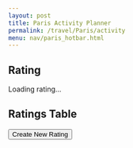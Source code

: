 ```yaml
---
layout: post 
title: Paris Activity Planner
permalink: /travel/Paris/activity
menu: nav/paris_hotbar.html
---
```


<!--
<div class="container">
    <div class="card">
        <a href="{{site.baseurl}}/travel/Paris/activity/chat">
            <img src="{{site.baseurl}}/images/eiffel_paris.jpg" alt="Eiffel Tower">
            <p>Eiffel Tower</p>
        </a>
    </div>
    <div class="card">
        <a href="{{site.baseurl}}/travel/Paris/activity/chat">
            <img src="{{site.baseurl}}/images/louvre_paris.jpeg" alt="Louvre Museum" height="100" width="500">
            <p>Louvre Museum</p>
        </a>
    </div>
    <div class="card">
        <a href="{{site.baseurl}}/travel/Paris/activity/chat">
            <img src="{{site.baseurl}}/images/notre_dame_paris.jpeg" alt="Notre-Dame Cathedral">
            <p>Notre-Dame Cathedral</p>
        </a>
    </div>
    <div class="card">
        <a href="{{site.baseurl}}/travel/Paris/activity/chat">
            <img src="{{site.baseurl}}/images/palace_versailles_paris.jpg" alt="Palace of Versailles">
            <p>Palace of Versailles</p>
        </a>
    </div>
    <div class="card">
        <a href="{{site.baseurl}}/travel/Paris/activity/chat">
            <img src="{{site.baseurl}}/images/champs-elysees.jpeg" alt="Champs-Élysées">
            <p>Champs-Élysées</p>
        </a>
    </div>
</div>

<style>
h1 {
    text-align: center;
    font-size: 2rem;
    color: #007bff;
    margin: 20px 0;
}

.container {
    display: flex;
    flex-wrap: wrap;
    justify-content: center;
    gap: 15px;
}

.card {
    text-align: center;
    width: 200px;
    border: 1px solid #ddd;
    border-radius: 8px;
    overflow: hidden;
    transition: transform 0.3s;
}

.card:hover {
    transform: scale(1.05);
}

.card img {
    width: 100%;
    height: auto;
}

.card p {
    margin: 10px 0;
    font-size: 1rem;
    color: #333;
}

.card a {
    text-decoration: none;
    color: #007bff;
}

.card a:hover {
    color: #0056b3;
}
</style>
-->

<h2>Rating</h2>
<div id="rating-display">Loading rating...</div>

<h2>Ratings Table</h2>
<div id="ratings-table-container"></div>

<button id="createNewRatingBtn">Create New Rating</button>

<style>
    .ratings-table {
        width: 100%;
        border-collapse: collapse;
        margin-top: 20px;
    }

    .ratings-table th, .ratings-table td {
        border: 1px solid #ddd;
        padding: 8px;
        text-align: left;
    }

    .ratings-table th {
        background-color: #f2f2f2;
        color: #000;
    }

    .edit-rating-input {
        width: 50px;
        text-align: center;
    }

    .action-btn {
        background-color: #007bff;
        color: white;
        padding: 5px 10px;
        border: none;
        cursor: pointer;
    }

    .action-btn:hover {
        background-color: #0056b3;
    }

    .create-rating-btn {
        background-color: #28a745;
        color: white;
        padding: 10px;
        border: none;
        cursor: pointer;
        margin-top: 20px;
    }

    .create-rating-btn:hover {
        background-color: #218838;
    }
</style>

<script type="module">
    import { pythonURI, fetchOptions } from '{{site.baseurl}}/assets/js/api/config.js';

    // Function to fetch the rating for a given post ID
    async function rateFetch(postID) {
        const response = await fetch(`${pythonURI}/api/rate?post_id=${postID}`, {
            ...fetchOptions,
            method: 'GET',
            headers: { 'Accept': 'application/json' }
        });

        const data = await response.json();
        return data.length > 0 ? data[0].rating : 0;
    }

    // Function to fetch and display the rating for a specific post ID
    async function fetchAndDisplayRating(postID) {
        const rating = await rateFetch(postID);
        document.getElementById('rating-display').textContent = `Rating for post ID ${postID}: ${rating}`;
    }

    // Function to submit a rate (rating) for a given post ID
    async function submitRate(postId, rating) {
        await fetch(`${pythonURI}/api/rate`, {
            ...fetchOptions,
            method: 'POST',
            headers: { 
                'Accept': 'application/json',
                'Content-Type': 'application/json'
            },
            body: JSON.stringify({ post_id: postId, rating: rating })
        });

        fetchAndDisplayRating(postId); // Refresh the rating after submitting a new rate
        createRatingsTable(); // Refresh the table
    }

    // Function to update a rate for a specific post ID
    async function updateRate(postId, rating) {
        await fetch(`${pythonURI}/api/rate`, {
            ...fetchOptions,
            method: 'PUT',
            headers: { 
                'Accept': 'application/json',
                'Content-Type': 'application/json'
            },
            body: JSON.stringify({ post_id: postId, rating: rating })
        });

        fetchAndDisplayRating(postId); // Refresh the rating after updating it
        createRatingsTable(); // Refresh the table
    }

    // Function to delete a rate for a specific post ID
    async function deleteRate(postId) {
        await fetch(`${pythonURI}/api/rate`, {
            ...fetchOptions,
            method: 'DELETE',
            headers: { 
                'Accept': 'application/json',
                'Content-Type': 'application/json'
            },
            body: JSON.stringify({ post_id: postId })
        });

        document.getElementById('rating-display').textContent = `Rating for post ID ${postId} has been deleted.`;
        createRatingsTable(); // Refresh the table
    }

    // Function to create and display the ratings table
    async function createRatingsTable() {
        const tableContainer = document.getElementById('ratings-table-container');
        tableContainer.innerHTML = ''; // Clear existing content

        const table = document.createElement('table');
        table.className = 'ratings-table';

        const headerRow = document.createElement('tr');
        const headerPostID = document.createElement('th');
        headerPostID.textContent = 'Post ID';
        const headerRating = document.createElement('th');
        headerRating.textContent = 'Rating';
        const headerActions = document.createElement('th');
        headerActions.textContent = 'Actions';

        headerRow.appendChild(headerPostID);
        headerRow.appendChild(headerRating);
        headerRow.appendChild(headerActions);
        table.appendChild(headerRow);

        // Iterate over the post IDs (1 to 10)
        for (let postID = 1; postID <= 10; postID++) {
            const rating = await rateFetch(postID);
            if (rating !== 0) {
                const row = document.createElement('tr');
                const cellPostID = document.createElement('td');
                cellPostID.textContent = postID;
                const cellRating = document.createElement('td');

                // Rating input field for inline editing
                const ratingInput = document.createElement('input');
                ratingInput.type = 'number';
                ratingInput.value = rating;
                ratingInput.min = 1;
                ratingInput.max = 10;
                ratingInput.className = 'edit-rating-input';

                cellRating.appendChild(ratingInput);

                const cellActions = document.createElement('td');

                // Action buttons (update and delete)
                const updateBtn = document.createElement('button');
                updateBtn.textContent = 'Update';
                updateBtn.className = 'action-btn';
                updateBtn.onclick = async function() {
                    const newRating = ratingInput.value;
                    await updateRate(postID, newRating);
                };

                const deleteBtn = document.createElement('button');
                deleteBtn.textContent = 'Delete';
                deleteBtn.className = 'action-btn';
                deleteBtn.onclick = async function() {
                    await deleteRate(postID);
                };

                cellActions.appendChild(updateBtn);
                cellActions.appendChild(deleteBtn);

                row.appendChild(cellPostID);
                row.appendChild(cellRating);
                row.appendChild(cellActions);
                table.appendChild(row);
            }
        }

        tableContainer.appendChild(table);
    }

    // Function to handle new rating creation
    async function handleNewRatingCreation() {
        const postId = prompt("Enter a new Post ID (1-10):");
        if (postId >= 1 && postId <= 10) {
            const rating = prompt("Enter the rating (1-10):");
            if (rating >= 1 && rating <= 10) {
                await submitRate(postId, rating);
            } else {
                alert("Please enter a valid rating (1-10).");
            }
        } else {
            alert("Please enter a valid Post ID (1-10).");
        }
    }

    // Event listener for the "Create New Rating" button
    document.getElementById('createNewRatingBtn').addEventListener('click', handleNewRatingCreation);

    // Initial fetch to display the table
    createRatingsTable();
</script>
